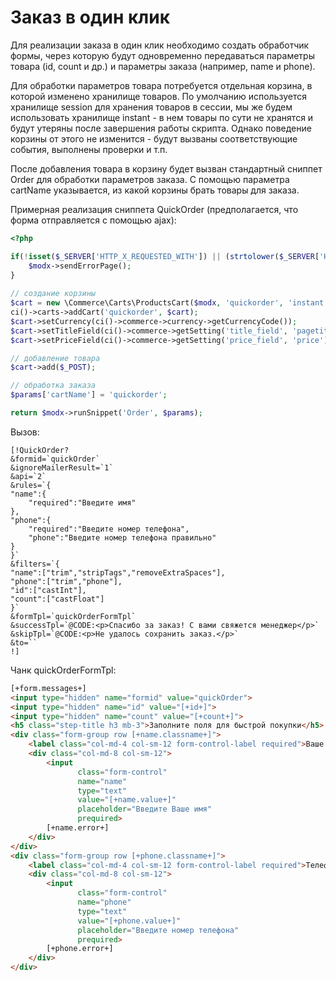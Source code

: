# Заказ в один клик

Для реализации заказа в один клик необходимо создать обработчик формы, через которую будут одновременно передаваться параметры товара (id, count и др.) и параметры заказа (например, name и phone). 

Для обработки параметров товара потребуется отдельная корзина, в которой изменено хранилище товаров. По умолчанию используется хранилище session для хранения товаров в сессии, мы же будем использовать хранилище instant - в нем товары по сути не хранятся и будут утеряны после завершения работы скрипта. Однако поведение корзины от этого не изменится - будут вызваны соответствующие события, выполнены проверки и т.п.

После добавления товара в корзину будет вызван стандартный сниппет Order для обработки параметров заказа. С помощью параметра cartName указывается, из какой корзины брать товары для заказа.

Примерная реализация сниппета QuickOrder (предполагается, что форма отправляется с помощью ajax):
```php
<?php

if(!isset($_SERVER['HTTP_X_REQUESTED_WITH']) || (strtolower($_SERVER['HTTP_X_REQUESTED_WITH']) != 'xmlhttprequest')){
    $modx->sendErrorPage();
}
    
// создание корзины
$cart = new \Commerce\Carts\ProductsCart($modx, 'quickorder', 'instant');
ci()->carts->addCart('quickorder', $cart);
$cart->setCurrency(ci()->commerce->currency->getCurrencyCode());
$cart->setTitleField(ci()->commerce->getSetting('title_field', 'pagetitle'));
$cart->setPriceField(ci()->commerce->getSetting('price_field', 'price'));

// добавление товара
$cart->add($_POST);

// обработка заказа
$params['cartName'] = 'quickorder';

return $modx->runSnippet('Order', $params);
```

Вызов:
```
[!QuickOrder?
&formid=`quickOrder`
&ignoreMailerResult=`1`
&api=`2`
&rules=`{
"name":{
    "required":"Введите имя"
},
"phone":{
    "required":"Введите номер телефона",
    "phone":"Введите номер телефона правильно"
}
}`
&filters=`{
"name":["trim","stripTags","removeExtraSpaces"],
"phone":["trim","phone"],
"id":["castInt"],
"count":["castFloat"]
}`
&formTpl=`quickOrderFormTpl`
&successTpl=`@CODE:<p>Спасибо за заказ! С вами свяжется менеджер</p>`
&skipTpl=`@CODE:<p>Не удалось сохранить заказ.</p>`
&to=``
!]
```

Чанк quickOrderFormTpl:
```html
[+form.messages+]
<input type="hidden" name="formid" value="quickOrder">
<input type="hidden" name="id" value="[+id+]">
<input type="hidden" name="count" value="[+count+]">
<h5 class="step-title h3 mb-3">Заполните поля для быстрой покупки</h5>
<div class="form-group row [+name.classname+]">
    <label class="col-md-4 col-sm-12 form-control-label required">Ваше имя *</label>
    <div class="col-md-8 col-sm-12">
        <input
               class="form-control"
               name="name"
               type="text"
               value="[+name.value+]"
               placeholder="Введите Ваше имя"
               prequired>
        [+name.error+]
    </div>                            
</div>
<div class="form-group row [+phone.classname+]">
    <label class="col-md-4 col-sm-12 form-control-label required">Телефон *</label>
    <div class="col-md-8 col-sm-12">
        <input
               class="form-control"
               name="phone"
               type="text"
               value="[+phone.value+]"
               placeholder="Введите номер телефона"
               prequired>
        [+phone.error+]
    </div>                            
</div>
```
